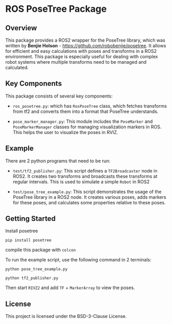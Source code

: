 
# ROS PoseTree Package

## Overview
This package provides a ROS2 wrapper for the PoseTree library, which was written by **Benjie Holson** - https://github.com/robobenjie/posetree. It allows for efficient and easy calculations with poses and transforms in a ROS2 environment. This package is especially useful for dealing with complex robot systems where multiple transforms need to be managed and calculated.

## Key Components
This package consists of several key components:

- `ros_posetree.py`: which has `RosPoseTree` class, which fetches transforms from tf2 and converts them into a format that PoseTree understands.

- `pose_marker_manager.py`: This module includes the `PoseMarker` and `PoseMarkerManager` classes for managing visualization markers in ROS. This helps the user to visualize the poses in RVIZ.

## Example

There are 2 python programs that need to be run:

- `test/tf2_publisher.py`: This script defines a `TF2Broadcaster` node in ROS2. It creates two transforms and broadcasts these transforms at regular intervals. This is used to simulate a simple `Robot` in ROS2

- `test/pose_tree_example.py`: This script demonstrates the usage of the PoseTree library in a ROS2 node. It creates various poses, adds markers for these poses, and calculates some properties relative to these poses.

## Getting Started

Install posetree
```
pip install posetree
```

compile this package with `colcon`

To run the example script, use the following command in 2 terminals:
```
python pose_tree_example.py
```

```
python tf2_publisher.py
```

Then start `RIVZ2` and add `TF` + `MarkerArray` to view the poses.

## License
This project is licensed under the BSD-3-Clause License.
